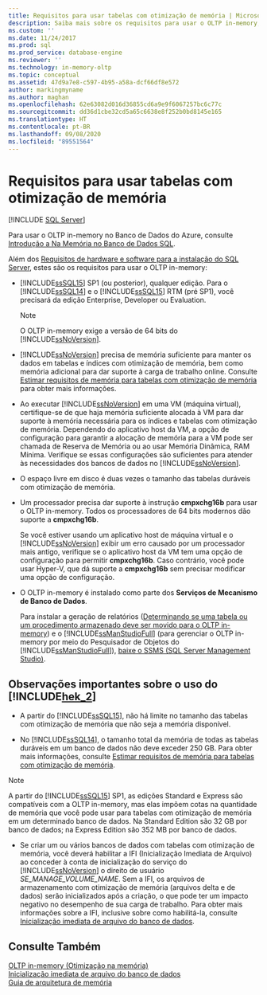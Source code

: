 ```yaml
---
title: Requisitos para usar tabelas com otimização de memória | Microsoft Docs
description: Saiba mais sobre os requisitos para usar o OLTP in-memory, incluindo considerações de versão do Banco de Dados SQL, de memória e de armazenamento e a instalação.
ms.custom: ''
ms.date: 11/24/2017
ms.prod: sql
ms.prod_service: database-engine
ms.reviewer: ''
ms.technology: in-memory-oltp
ms.topic: conceptual
ms.assetid: 47d9a7e8-c597-4b95-a58a-dcf66df8e572
author: markingmyname
ms.author: maghan
ms.openlocfilehash: 62e63082d016d36855cd6a9e9f6067257bc6c77c
ms.sourcegitcommit: dd36d1cbe32cd5a65c6638e8f252b0bd8145e165
ms.translationtype: HT
ms.contentlocale: pt-BR
ms.lasthandoff: 09/08/2020
ms.locfileid: "89551564"
---
```

# <a name="requirements-for-using-memory-optimized-tables"></a>Requisitos para usar tabelas com otimização de memória
 [!INCLUDE [SQL Server](../../includes/applies-to-version/sqlserver.md)]

  Para usar o OLTP in-memory no Banco de Dados do Azure, consulte [Introdução a Na Memória no Banco de Dados SQL](https://azure.microsoft.com/documentation/articles/sql-database-in-memory/).  
  
 Além dos [Requisitos de hardware e software para a instalação do SQL Server](../../sql-server/install/hardware-and-software-requirements-for-installing-sql-server.md), estes são os requisitos para usar o OLTP in-memory:  
  
-   [!INCLUDE[ssSQL15](../../includes/sssql15-md.md)] SP1 (ou posterior), qualquer edição. Para o [!INCLUDE[ssSQL14](../../includes/sssql14-md.md)] e o [!INCLUDE[ssSQL15](../../includes/sssql15-md.md)] RTM (pré SP1), você precisará da edição Enterprise, Developer ou Evaluation.
    
    > [!NOTE]
    > O OLTP in-memory exige a versão de 64 bits do [!INCLUDE[ssNoVersion](../../includes/ssnoversion-md.md)].  
  
-   [!INCLUDE[ssNoVersion](../../includes/ssnoversion-md.md)] precisa de memória suficiente para manter os dados em tabelas e índices com otimização de memória, bem como memória adicional para dar suporte à carga de trabalho online. Consulte [Estimar requisitos de memória para tabelas com otimização de memória](../../relational-databases/in-memory-oltp/estimate-memory-requirements-for-memory-optimized-tables.md) para obter mais informações.  

-   Ao executar [!INCLUDE[ssNoVersion](../../includes/ssnoversion-md.md)] em uma VM (máquina virtual), certifique-se de que haja memória suficiente alocada à VM para dar suporte à memória necessária para os índices e tabelas com otimização de memória. Dependendo do aplicativo host da VM, a opção de configuração para garantir a alocação de memória para a VM pode ser chamada de Reserva de Memória ou ao usar Memória Dinâmica, RAM Mínima. Verifique se essas configurações são suficientes para atender às necessidades dos bancos de dados no [!INCLUDE[ssNoVersion](../../includes/ssnoversion-md.md)].
  
-   O espaço livre em disco é duas vezes o tamanho das tabelas duráveis com otimização de memória.  
  
-   Um processador precisa dar suporte à instrução **cmpxchg16b** para usar o OLTP in-memory. Todos os processadores de 64 bits modernos dão suporte a **cmpxchg16b**.  
  
     Se você estiver usando um aplicativo host de máquina virtual e o [!INCLUDE[ssNoVersion](../../includes/ssnoversion-md.md)] exibir um erro causado por um processador mais antigo, verifique se o aplicativo host da VM tem uma opção de configuração para permitir **cmpxchg16b**. Caso contrário, você pode usar Hyper-V, que dá suporte a **cmpxchg16b** sem precisar modificar uma opção de configuração.  
  
-   O OLTP in-memory é instalado como parte dos **Serviços de Mecanismo de Banco de Dados**.  
  
     Para instalar a geração de relatórios ([Determinando se uma tabela ou um procedimento armazenado deve ser movido para o OLTP in-memory](../../relational-databases/in-memory-oltp/determining-if-a-table-or-stored-procedure-should-be-ported-to-in-memory-oltp.md)) e o [!INCLUDE[ssManStudioFull](../../includes/ssmanstudiofull-md.md)] (para gerenciar o OLTP in-memory por meio do Pesquisador de Objetos do [!INCLUDE[ssManStudioFull](../../includes/ssmanstudiofull-md.md)]), [baixe o SSMS (SQL Server Management Studio)](../../ssms/download-sql-server-management-studio-ssms.md).   
  
## <a name="important-notes-on-using-hek_2"></a>Observações importantes sobre o uso do [!INCLUDE[hek_2](../../includes/hek-2-md.md)]  
  
-   A partir do [!INCLUDE[ssSQL15](../../includes/sssql15-md.md)], não há limite no tamanho das tabelas com otimização de memória que não seja a memória disponível. 

-   No [!INCLUDE[ssSQL14](../../includes/sssql14-md.md)], o tamanho total da memória de todas as tabelas duráveis em um banco de dados não deve exceder 250 GB. Para obter mais informações, consulte [Estimar requisitos de memória para tabelas com otimização de memória](../../relational-databases/in-memory-oltp/estimate-memory-requirements-for-memory-optimized-tables.md).  

> [!NOTE]
> A partir do [!INCLUDE[ssSQL15](../../includes/sssql15-md.md)] SP1, as edições Standard e Express são compatíveis com a OLTP in-memory, mas elas impõem cotas na quantidade de memória que você pode usar para tabelas com otimização de memória em um determinado banco de dados. Na Standard Edition são 32 GB por banco de dados; na Express Edition são 352 MB por banco de dados. 
  
-   Se criar um ou vários bancos de dados com tabelas com otimização de memória, você deverá habilitar a IFI (Inicialização Imediata de Arquivo) ao conceder à conta de inicialização do serviço do [!INCLUDE[ssNoVersion](../../includes/ssnoversion-md.md)] o direito de usuário *SE_MANAGE_VOLUME_NAME*. Sem a IFI, os arquivos de armazenamento com otimização de memória (arquivos delta e de dados) serão inicializados após a criação, o que pode ter um impacto negativo no desempenho de sua carga de trabalho. Para obter mais informações sobre a IFI, inclusive sobre como habilitá-la, consulte [Inicialização imediata de arquivo do banco de dados](../../relational-databases/databases/database-instant-file-initialization.md).
  
## <a name="see-also"></a>Consulte Também  
 [OLTP in-memory &#40;Otimização na memória&#41;](../../relational-databases/in-memory-oltp/in-memory-oltp-in-memory-optimization.md)  
 [Inicialização imediata de arquivo do banco de dados](../../relational-databases/databases/database-instant-file-initialization.md)  
 [Guia de arquitetura de memória](../../relational-databases/memory-management-architecture-guide.md)
  
